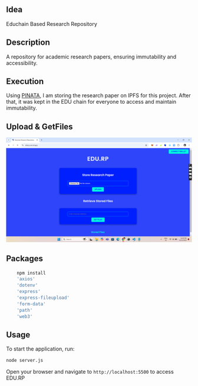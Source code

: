 ## Idea
Educhain Based Research Repository

## Description	
A repository for academic research papers, ensuring immutability and accessibility.

## Execution
Using [PINATA](https://www.pinata.cloud/), I am storing the research paper on IPFS for this project. After that, it was kept in the EDU chain for everyone to access and maintain immutability.

## Upload & GetFiles
![alt text](image.png)

## Packages
```sh
    npm install 
    'axios' 
    'dotenv' 
    'express' 
    'express-fileupload'
    'form-data' 
    'path' 
    'web3'
```
## Usage

To start the application, run:
```sh
node server.js
```

Open your browser and navigate to `http://localhost:5500` to access EDU.RP
